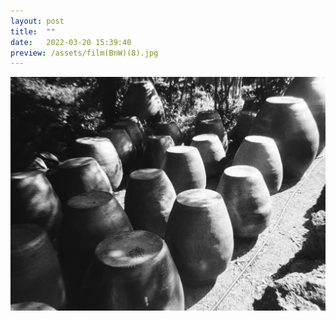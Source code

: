```yaml
---
layout: post
title:  ""
date:   2022-03-20 15:39:40
preview: /assets/film(BnW)(8).jpg
---
```


![Picture 1](/assets/film(BnW)(8).jpg)